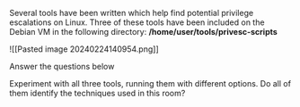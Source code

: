 Several tools have been written which help find potential privilege escalations on Linux. Three of these tools have been included on the Debian VM in the following directory: **/home/user/tools/privesc-scripts**

![[Pasted image 20240224140954.png]]

Answer the questions below

Experiment with all three tools, running them with different options. Do all of them identify the techniques used in this room?
